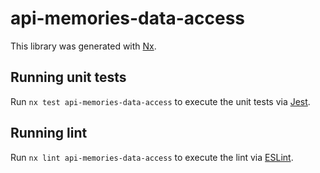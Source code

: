 # api-memories-data-access

This library was generated with [Nx](https://nx.dev).

## Running unit tests

Run `nx test api-memories-data-access` to execute the unit tests via [Jest](https://jestjs.io).

## Running lint

Run `nx lint api-memories-data-access` to execute the lint via [ESLint](https://eslint.org/).
